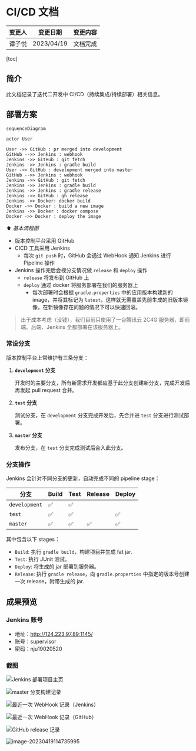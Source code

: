 # CI/CD 文档

| 变更人 | 变更日期   | 变更内容 |
| ------ | ---------- | -------- |
| 谭子悦 | 2023/04/19 | 文档完成 |

[toc]

## 简介

此文档记录了迭代二开发中 CI/CD（持续集成/持续部署）相关信息。

## 部署方案

```mermaid
sequenceDiagram

actor User

User ->> GitHub : pr merged into development
GitHub -->> Jenkins : webhook
Jenkins ->> GitHub : git fetch
Jenkins ->> Jenkins : gradle build
User ->> GitHub : development merged into master
GitHub -->> Jenkins : webhook
Jenkins ->> GitHub : git fetch
Jenkins ->> Jenkins : gradle build
Jenkins ->> Jenkins : gradle release
Jenkins ->> GitHub : gh release
Jenkins ->> Docker: docker build
Docker ->> Docker : build a new image
Jenkins ->> Docker : docker compose
Docker ->> Docker : deploy the image
```

⬆️ *基本流程图*

- 版本控制平台采用 GitHub
- CICD 工具采用 Jenkins
  - 每次 `git push` 时，GitHub 会通过 WebHook 通知 Jenkins 进行 Pipeline 操作
- Jenkins 操作完后会视分支情况做 `release` 和 `deploy` 操作
  - `release` 将发布到 GitHub 上
  - `deploy` 通过 docker 将服务部署在我们的服务器上
    - 每次部署时会根据 `gradle.properties` 中的应用版本构建新的 image，并将其标记为 `latest`，这样就无需覆盖先前生成的旧版本镜像，在新镜像存在问题的情况下可以快速回滚。

> 出于成本考虑（没钱），我们目前只使用了一台腾讯云 2C4G 服务器，即前端、后端、Jenkins 全都部署在该服务器上。

### 常设分支

版本控制平台上常维护有三条分支：

1. **`development` 分支**

   开发时的主要分支，所有新需求开发都应基于此分支创建新分支，完成开发后再发起 pull request 合并。

2. **`test` 分支**

   测试分支，在 `development` 分支完成开发后，先合并进 `test` 分支进行测试部署。

3. **`master` 分支**

   发布分支，在 `test` 分支完成测试后合入此分支。

### 分支操作

Jenkins 会针对不同分支的更新，自动完成不同的 pipeline stage：

| 分支          | Build | Test | Release | Deploy |
| ------------- | ----- | ---- | ------- | ------ |
| `development` | ✅    | ✅   |         |        |
| `test`        | ✅    | ✅   |         | ✅     |
| `master`      | ✅    | ✅   | ✅      | ✅     |

其中包含以下 stages：

- `Build`: 执行 `gradle build`，构建项目并生成 fat jar.
- `Test`: 执行 JUnit 测试。
- `Deploy`: 将生成的 jar 部署到服务器。
- `Release`: 执行 `gradle release`，向 `gradle.properties` 中指定的版本号创建一次 release，附带生成的 jar.

## 成果预览

### Jenkins 账号

- 地址：http://124.223.97.89:1145/
- 账号：supervisor
- 密码：nju19020520

### 截图

![Jenkins 部署项目主页](./assets/image-20230325155042082.png)

![master 分支构建记录](./assets/image-20230325155216264.png)

![最近一次 WebHook 记录（Jenkins）](./assets/image-20230325155847999.png)

![最近一次 WebHook 记录（GitHub）](./assets/image-20230325160002431.png)

![GitHub release 记录](./assets/image-20230325160045655.png)

![image-20230419114735995](./assets/image-20230419114735995.png)
